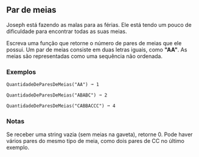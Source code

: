 ## Par de meias

Joseph está fazendo as malas para as férias. Ele está tendo um pouco de dificuldade para encontrar todas as suas meias.

Escreva uma função que retorne o número de pares de meias que ele possui. Um par de meias consiste em duas letras iguais, como **"AA"**. As meias são representadas como uma sequência não ordenada.

### Exemplos

```text
QuantidadeDeParesDeMeias("AA") ➞ 1

QuantidadeDeParesDeMeias("ABABC") ➞ 2

QuantidadeDeParesDeMeias("CABBACCC") ➞ 4

```

### Notas
Se receber uma string vazia (sem meias na gaveta), retorne 0.
Pode haver vários pares do mesmo tipo de meia, como dois pares de CC no último exemplo.
